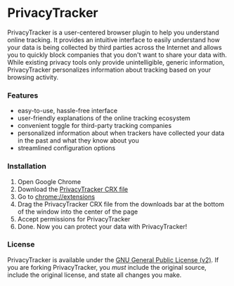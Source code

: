 # PrivacyTracker
PrivacyTracker is a user-centered browser plugin to help you understand online tracking. It provides an intuitive interface to easily understand how your data is being collected by third parties across the Internet and allows you to quickly block companies that you don't want to share your data with. While existing privacy tools only provide unintelligible, generic information, PrivacyTracker personalizes information about tracking based on your browsing activity.

### Features
- easy-to-use, hassle-free interface
- user-friendly explanations of the online tracking ecosystem
- convenient toggle for third-party tracking companies
- personalized information about when trackers have collected your data in the past and what they know about you
- streamlined configuration options

### Installation
1. Open Google Chrome
2. Download the [PrivacyTracker CRX file](https://github.com/fishdev/PrivacyTracker/releases/download/0.5.1/PrivacyTracker.v0.5.1.crx)
3. Go to [chrome://extensions](chrome://extensions)
4. Drag the PrivacyTracker CRX file from the downloads bar at the bottom of the window into the center of the page
7. Accept permissions for PrivacyTracker
8. Done. Now you can protect your data with PrivacyTracker!

### License
PrivacyTracker is available under the [GNU General Public License (v2)](https://tldrlegal.com/license/gnu-general-public-license-v2). If you are forking PrivacyTracker, you *must* include the original source, include the original license, and state all changes you make.
